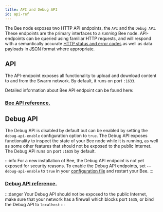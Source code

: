 ```yaml
---
title: API and Debug API
id: api-ref
---
```


The Bee node exposes two HTTP API endpoints, the `API` and the `Debug API`. These endpoints are the primary interfaces to a _running_ Bee node. API-endpoints can be queried using familiar HTTP requests, and will respond with a semantically accurate [HTTP status and error codes](https://developer.mozilla.org/en-US/docs/Web/HTTP/Status) as well as data payloads in [JSON](https://www.json.org/json-en.html) format where appropriate.

## API

The API-endpoint exposes all functionality to upload and download content to and from the Swarm network. By default, it runs on port `:1633`.

Detailed information about Bee API endpoint can be found here:

### <a href="/api" target="_blank" rel="noopener noreferrer">Bee API reference.</a>

## Debug API

The Debug API is disabled by default but can be enabled by setting the `debug-api-enable` configuration option to `true`. The Debug API exposes functionality to inspect the state of your Bee node while it is running, as well as some other features that should not be exposed to the public Internet. The Debug API runs on port `:1635` by default.

:::info
For a new installation of Bee, the Debug API endpoint is not yet
exposed for security reasons. To enable the Debug API endpoints, set
`--debug-api-enable` to `true` in your [configuration
file](/docs/bee/working-with-bee/configuration) and restart your Bee.
:::

### <a href="/debug-api" target="_blank" rel="noopener noreferrer">Debug API reference.</a>

:::danger
Your Debug API should not be exposed to the public Internet, make sure that your network has a firewall which blocks port `1635`, or bind the Debug API to `localhost`
:::
